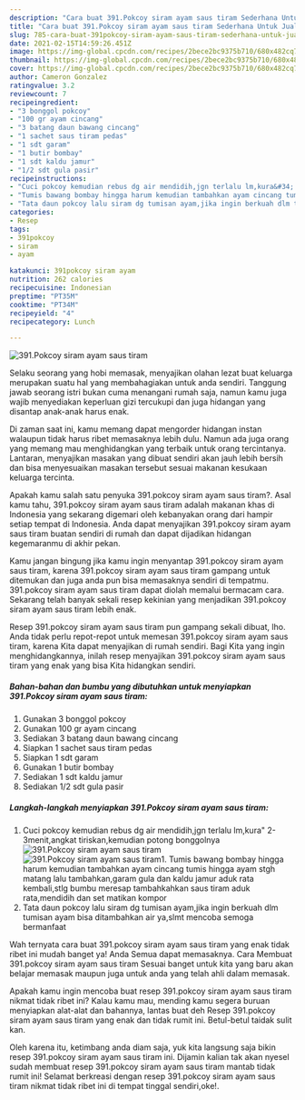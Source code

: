 ```yaml
---
description: "Cara buat 391.Pokcoy siram ayam saus tiram Sederhana Untuk Jualan"
title: "Cara buat 391.Pokcoy siram ayam saus tiram Sederhana Untuk Jualan"
slug: 785-cara-buat-391pokcoy-siram-ayam-saus-tiram-sederhana-untuk-jualan
date: 2021-02-15T14:59:26.451Z
image: https://img-global.cpcdn.com/recipes/2bece2bc9375b710/680x482cq70/391pokcoy-siram-ayam-saus-tiram-foto-resep-utama.jpg
thumbnail: https://img-global.cpcdn.com/recipes/2bece2bc9375b710/680x482cq70/391pokcoy-siram-ayam-saus-tiram-foto-resep-utama.jpg
cover: https://img-global.cpcdn.com/recipes/2bece2bc9375b710/680x482cq70/391pokcoy-siram-ayam-saus-tiram-foto-resep-utama.jpg
author: Cameron Gonzalez
ratingvalue: 3.2
reviewcount: 7
recipeingredient:
- "3 bonggol pokcoy"
- "100 gr ayam cincang"
- "3 batang daun bawang cincang"
- "1 sachet saus tiram pedas"
- "1 sdt garam"
- "1 butir bombay"
- "1 sdt kaldu jamur"
- "1/2 sdt gula pasir"
recipeinstructions:
- "Cuci pokcoy kemudian rebus dg air mendidih,jgn terlalu lm,kura&#34; 2-3menit,angkat tiriskan,kemudian potong bonggolnya"
- "Tumis bawang bombay hingga harum kemudian tambahkan ayam cincang tumis hingga ayam stgh matang lalu tambahkan,garam gula dan kaldu jamur aduk rata kembali,stlg bumbu meresap tambahkahkan saus tiram aduk rata,mendidih dan set matikan kompor"
- "Tata daun pokcoy lalu siram dg tumisan ayam,jika ingin berkuah dlm tumisan ayam bisa ditambahkan air ya,slmt mencoba semoga bermanfaat"
categories:
- Resep
tags:
- 391pokcoy
- siram
- ayam

katakunci: 391pokcoy siram ayam 
nutrition: 262 calories
recipecuisine: Indonesian
preptime: "PT35M"
cooktime: "PT34M"
recipeyield: "4"
recipecategory: Lunch

---
```



![391.Pokcoy siram ayam saus tiram](https://img-global.cpcdn.com/recipes/2bece2bc9375b710/680x482cq70/391pokcoy-siram-ayam-saus-tiram-foto-resep-utama.jpg)

Selaku seorang yang hobi memasak, menyajikan olahan lezat buat keluarga merupakan suatu hal yang membahagiakan untuk anda sendiri. Tanggung jawab seorang istri bukan cuma menangani rumah saja, namun kamu juga wajib menyediakan keperluan gizi tercukupi dan juga hidangan yang disantap anak-anak harus enak.

Di zaman  saat ini, kamu memang dapat mengorder hidangan instan walaupun tidak harus ribet memasaknya lebih dulu. Namun ada juga orang yang memang mau menghidangkan yang terbaik untuk orang tercintanya. Lantaran, menyajikan masakan yang dibuat sendiri akan jauh lebih bersih dan bisa menyesuaikan masakan tersebut sesuai makanan kesukaan keluarga tercinta. 



Apakah kamu salah satu penyuka 391.pokcoy siram ayam saus tiram?. Asal kamu tahu, 391.pokcoy siram ayam saus tiram adalah makanan khas di Indonesia yang sekarang digemari oleh kebanyakan orang dari hampir setiap tempat di Indonesia. Anda dapat menyajikan 391.pokcoy siram ayam saus tiram buatan sendiri di rumah dan dapat dijadikan hidangan kegemaranmu di akhir pekan.

Kamu jangan bingung jika kamu ingin menyantap 391.pokcoy siram ayam saus tiram, karena 391.pokcoy siram ayam saus tiram gampang untuk ditemukan dan juga anda pun bisa memasaknya sendiri di tempatmu. 391.pokcoy siram ayam saus tiram dapat diolah memalui bermacam cara. Sekarang telah banyak sekali resep kekinian yang menjadikan 391.pokcoy siram ayam saus tiram lebih enak.

Resep 391.pokcoy siram ayam saus tiram pun gampang sekali dibuat, lho. Anda tidak perlu repot-repot untuk memesan 391.pokcoy siram ayam saus tiram, karena Kita dapat menyajikan di rumah sendiri. Bagi Kita yang ingin menghidangkannya, inilah resep menyajikan 391.pokcoy siram ayam saus tiram yang enak yang bisa Kita hidangkan sendiri.

<!--inarticleads1-->

##### Bahan-bahan dan bumbu yang dibutuhkan untuk menyiapkan 391.Pokcoy siram ayam saus tiram:

1. Gunakan 3 bonggol pokcoy
1. Gunakan 100 gr ayam cincang
1. Sediakan 3 batang daun bawang cincang
1. Siapkan 1 sachet saus tiram pedas
1. Siapkan 1 sdt garam
1. Gunakan 1 butir bombay
1. Sediakan 1 sdt kaldu jamur
1. Sediakan 1/2 sdt gula pasir




<!--inarticleads2-->

##### Langkah-langkah menyiapkan 391.Pokcoy siram ayam saus tiram:

1. Cuci pokcoy kemudian rebus dg air mendidih,jgn terlalu lm,kura&#34; 2-3menit,angkat tiriskan,kemudian potong bonggolnya
<img src="https://img-global.cpcdn.com/steps/fbeb0e09c30065bf/160x128cq70/391pokcoy-siram-ayam-saus-tiram-langkah-memasak-1-foto.jpg" alt="391.Pokcoy siram ayam saus tiram"><img src="https://img-global.cpcdn.com/steps/4789307e9c984b0f/160x128cq70/391pokcoy-siram-ayam-saus-tiram-langkah-memasak-1-foto.jpg" alt="391.Pokcoy siram ayam saus tiram">1. Tumis bawang bombay hingga harum kemudian tambahkan ayam cincang tumis hingga ayam stgh matang lalu tambahkan,garam gula dan kaldu jamur aduk rata kembali,stlg bumbu meresap tambahkahkan saus tiram aduk rata,mendidih dan set matikan kompor
1. Tata daun pokcoy lalu siram dg tumisan ayam,jika ingin berkuah dlm tumisan ayam bisa ditambahkan air ya,slmt mencoba semoga bermanfaat




Wah ternyata cara buat 391.pokcoy siram ayam saus tiram yang enak tidak ribet ini mudah banget ya! Anda Semua dapat memasaknya. Cara Membuat 391.pokcoy siram ayam saus tiram Sesuai banget untuk kita yang baru akan belajar memasak maupun juga untuk anda yang telah ahli dalam memasak.

Apakah kamu ingin mencoba buat resep 391.pokcoy siram ayam saus tiram nikmat tidak ribet ini? Kalau kamu mau, mending kamu segera buruan menyiapkan alat-alat dan bahannya, lantas buat deh Resep 391.pokcoy siram ayam saus tiram yang enak dan tidak rumit ini. Betul-betul taidak sulit kan. 

Oleh karena itu, ketimbang anda diam saja, yuk kita langsung saja bikin resep 391.pokcoy siram ayam saus tiram ini. Dijamin kalian tak akan nyesel sudah membuat resep 391.pokcoy siram ayam saus tiram mantab tidak rumit ini! Selamat berkreasi dengan resep 391.pokcoy siram ayam saus tiram nikmat tidak ribet ini di tempat tinggal sendiri,oke!.

